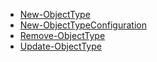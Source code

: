 * [New-ObjectType](https://github.com/wim-beck/IS4U-FIM-Powershell/wiki/New-ObjectType)<br />
* [New-ObjectTypeConfiguration](https://github.com/wim-beck/IS4U-FIM-Powershell/wiki/New-ObjectTypeConfiguration)<br />
* [Remove-ObjectType](https://github.com/wim-beck/IS4U-FIM-Powershell/wiki/Remove-ObjectType)<br />
* [Update-ObjectType](https://github.com/wim-beck/IS4U-FIM-Powershell/wiki/Update-ObjectType)<br />

